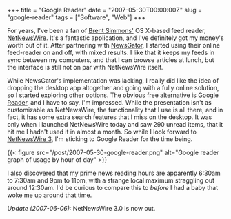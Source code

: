+++
title = "Google Reader"
date = "2007-05-30T00:00:00Z"
slug = "google-reader"
tags = ["Software", "Web"]
+++

For years, I've been a fan of [Brent Simmons'][inessential] OS X-based feed
reader, [NetNewsWire][nnw]. It's a fantastic application, and I've definitely
got my money's worth out of it. After partnering with [NewsGator][newsgator], I
started using their online feed-reader on and off, with mixed
results. I like that it keeps my feeds in sync between my computers,
and that I can browse articles at lunch, but the interface is still not on par
with NetNewsWire itself.<!-- more -->

While NewsGator's implementation was lacking, I really did like the idea of
dropping the desktop app altogether and going with a fully online solution, so
I started exploring other options. The obvious free alternative is [Google
Reader][google_reader], and I have to say, I'm impressed. While the
presentation isn't as customizable as NetNewsWire, the functionality that I use
is all there, and in fact, it has some extra search features that I miss on the
desktop. It was only when I launched NetNewsWire today and saw 290 unread
items, that it hit me I hadn't used it in almost a month. So while I look
forward to [NetNewsWire 3][nnw3], I'm sticking to Google Reader for the time
being.

{{< figure src="/post/2007-05-30-google-reader.png"
    alt="Google reader graph of usage by hour of day" >}}

I also discovered that my prime news reading hours are apparently 6:30am to
7:30am and 9pm to 11pm, with a strange local maximum straggling out around
12:30am. I'd be curious to compare this to *before* I had a baby that woke me
up around that time.

*Update (2007-06-06):* NetNewsWire 3.0 is now out.

[inessential]: http://inessential.com/
[nnw]: http://www.newsgator.com/Individuals/NetNewsWire/
[newsgator]: http://newsgator.com/
[google_reader]: http://www.google.com/reader/
[nnw3]: http://www.flickr.com/photos/hicksdesign/210309912/

